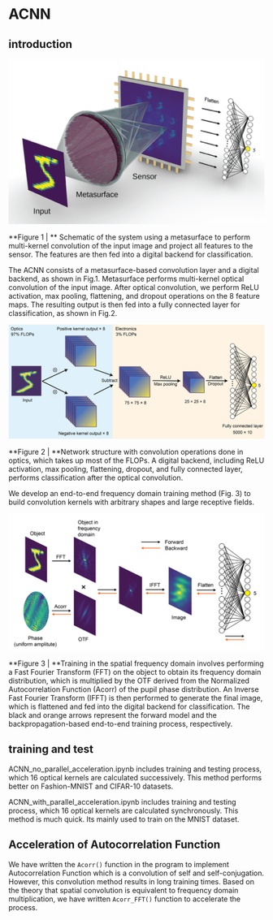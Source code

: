 # ACNN

## introduction

![pic1](.\pic\pic1.png)

**Figure 1 |  ** Schematic of the system using a metasurface to perform multi-kernel convolution of the input image and project all features to the sensor. The features are then fed into a digital backend for classification.

The ACNN consists of a metasurface-based convolution layer and a digital backend, as shown in Fig.1. Metasurface performs multi-kernel optical convolution of the input image. After optical convolution, we perform ReLU activation, max pooling, flattening, and dropout operations on the 8 feature maps. The resulting output is then fed into a fully connected layer for classification, as shown in Fig.2.

![pic2](.\pic\pic2.png)

**Figure 2 |  **Network structure with convolution operations done in optics, which takes up most of the FLOPs. A digital backend, including ReLU activation, max pooling, flattening, dropout, and fully connected layer, performs classification after the optical convolution.

We develop an end-to-end frequency domain training method (Fig. 3) to build convolution kernels with arbitrary shapes and large receptive fields.

![pic3](.\pic\pic3.png)

**Figure 3 |  **Training in the spatial frequency domain involves performing a Fast Fourier Transform (FFT) on the object to obtain its frequency domain distribution, which is multiplied by the OTF derived from the Normalized Autocorrelation Function (Acorr) of the pupil phase distribution. An Inverse Fast Fourier Transform (IFFT) is then performed to generate the final image, which is flattened and fed into the digital backend for classification. The black and orange arrows represent the forward model and the backpropagation-based end-to-end training process, respectively.

## training and test

ACNN_no_parallel_acceleration.ipynb includes training and testing process, which 16 optical kernels are calculated successively. This method performs better on Fashion-MNIST and CIFAR-10 datasets.

ACNN_with_parallel_acceleration.ipynb includes training and testing process, which 16 optical kernels are calculated synchronously. This method is much quick. Its mainly used to train on the MNIST dataset.

## Acceleration of Autocorrelation Function 

We have written the `Acorr()`  function in the program to implement Autocorrelation Function which is a convolution of self and self-conjugation. However, this convolution method results in long training times. Based on the theory that spatial convolution is equivalent to frequency domain multiplication, we have written `Acorr_FFT()` function to accelerate the process.

